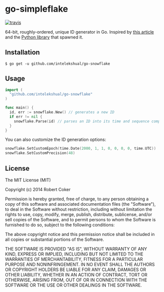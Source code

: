 # go-simpleflake

[![travis](https://travis-ci.org/intelekshual/go-simpleflake.svg)](https://travis-ci.org/intelekshual/go-simpleflake)

64-bit, roughly-ordered, unique ID generator in Go. Inspired by [this article](http://engineering.custommade.com/simpleflake-distributed-id-generation-for-the-lazy/) and the [Python library](https://github.com/SawdustSoftware/simpleflake) that spawned it.

## Installation

    $ go get -u github.com/intelekshual/go-snowflake

## Usage

```go
import (
  "github.com/intelekshual/go-snowflake"
)

func main() {
  id, err := snowflake.New() // generates a new ID
  if err != nil {
    snowflake.Parse(id) // parses an ID into its time and sequence components
  }
}
```

You can also customize the ID generation options:
```go
snowflake.SetCustomEpoch(time.Date(2000, 1, 1, 0, 0, 0, 0, time.UTC))
snowflake.SetCustomPrecision(48)
```

## License

The MIT License (MIT)

Copyright (c) 2014 Robert Coker

Permission is hereby granted, free of charge, to any person obtaining a copy
of this software and associated documentation files (the "Software"), to deal
in the Software without restriction, including without limitation the rights
to use, copy, modify, merge, publish, distribute, sublicense, and/or sell
copies of the Software, and to permit persons to whom the Software is
furnished to do so, subject to the following conditions:

The above copyright notice and this permission notice shall be included in all
copies or substantial portions of the Software.

THE SOFTWARE IS PROVIDED "AS IS", WITHOUT WARRANTY OF ANY KIND, EXPRESS OR
IMPLIED, INCLUDING BUT NOT LIMITED TO THE WARRANTIES OF MERCHANTABILITY,
FITNESS FOR A PARTICULAR PURPOSE AND NONINFRINGEMENT. IN NO EVENT SHALL THE
AUTHORS OR COPYRIGHT HOLDERS BE LIABLE FOR ANY CLAIM, DAMAGES OR OTHER
LIABILITY, WHETHER IN AN ACTION OF CONTRACT, TORT OR OTHERWISE, ARISING FROM,
OUT OF OR IN CONNECTION WITH THE SOFTWARE OR THE USE OR OTHER DEALINGS IN THE
SOFTWARE.